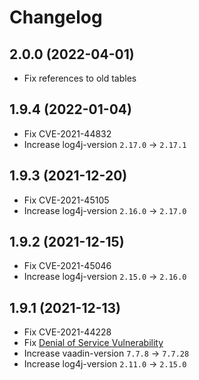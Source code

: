 # Changelog

## 2.0.0 (2022-04-01)
* Fix references to old tables

## 1.9.4 (2022-01-04)
* Fix CVE-2021-44832
* Increase log4j-version `2.17.0` -> `2.17.1`

## 1.9.3 (2021-12-20)
* Fix CVE-2021-45105
* Increase log4j-version `2.16.0` -> `2.17.0`

## 1.9.2 (2021-12-15)
* Fix CVE-2021-45046
* Increase log4j-version `2.15.0` -> `2.16.0`

## 1.9.1 (2021-12-13)
* Fix CVE-2021-44228
* Fix [Denial of Service Vulnerability](https://vaadin.com/security/2021-10-27)
* Increase vaadin-version `7.7.8` -> `7.7.28`
* Increase log4j-version `2.11.0` -> `2.15.0`
